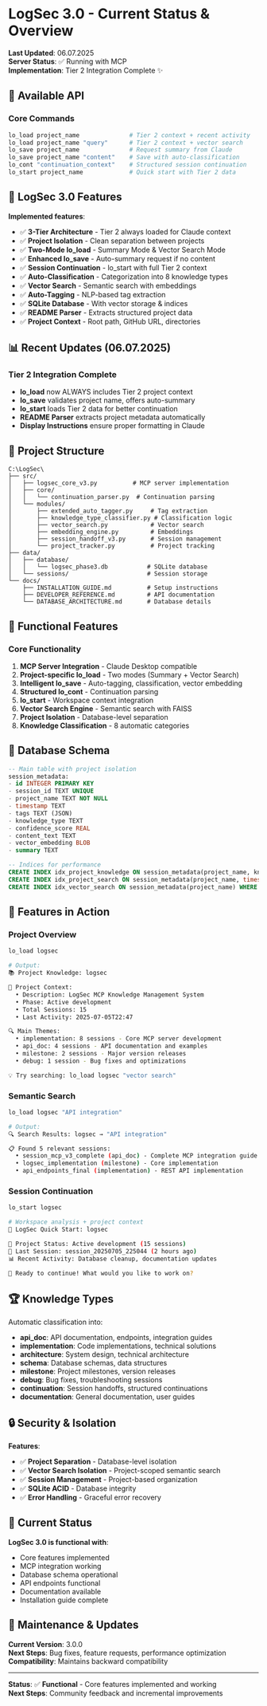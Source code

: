 # LogSec 3.0 - Current Status & Overview

**Last Updated**: 06.07.2025  
**Server Status**: ✅ Running with MCP  
**Implementation**: Tier 2 Integration Complete ✨

## 🚀 Available API

### Core Commands
```bash
lo_load project_name              # Tier 2 context + recent activity  
lo_load project_name "query"      # Tier 2 context + vector search
lo_save project_name              # Request summary from Claude
lo_save project_name "content"    # Save with auto-classification
lo_cont "continuation_context"    # Structured session continuation
lo_start project_name             # Quick start with Tier 2 data
```

## 🎯 **LogSec 3.0 Features**

**Implemented features**:
- ✅ **3-Tier Architecture** - Tier 2 always loaded for Claude context
- ✅ **Project Isolation** - Clean separation between projects
- ✅ **Two-Mode lo_load** - Summary Mode & Vector Search Mode
- ✅ **Enhanced lo_save** - Auto-summary request if no content
- ✅ **Session Continuation** - lo_start with full Tier 2 context
- ✅ **Auto-Classification** - Categorization into 8 knowledge types
- ✅ **Vector Search** - Semantic search with embeddings
- ✅ **Auto-Tagging** - NLP-based tag extraction
- ✅ **SQLite Database** - With vector storage & indices
- ✅ **README Parser** - Extracts structured project data
- ✅ **Project Context** - Root path, GitHub URL, directories

## 📊 Recent Updates (06.07.2025)

### Tier 2 Integration Complete
- **lo_load** now ALWAYS includes Tier 2 project context
- **lo_save** validates project name, offers auto-summary
- **lo_start** loads Tier 2 data for better continuation
- **README Parser** extracts project metadata automatically
- **Display Instructions** ensure proper formatting in Claude

## 📁 Project Structure

```
C:\LogSec\
├── src/
│   ├── logsec_core_v3.py          # MCP server implementation
│   ├── core/
│   │   └── continuation_parser.py  # Continuation parsing
│   └── modules/
│       ├── extended_auto_tagger.py     # Tag extraction
│       ├── knowledge_type_classifier.py # Classification logic
│       ├── vector_search.py            # Vector search
│       ├── embedding_engine.py         # Embeddings
│       ├── session_handoff_v3.py       # Session management
│       └── project_tracker.py          # Project tracking
├── data/
│   ├── database/
│   │   └── logsec_phase3.db           # SQLite database
│   └── sessions/                      # Session storage
└── docs/
    ├── INSTALLATION_GUIDE.md          # Setup instructions
    ├── DEVELOPER_REFERENCE.md         # API documentation
    └── DATABASE_ARCHITECTURE.md       # Database details
```

## 🎯 Functional Features

### Core Functionality
1. **MCP Server Integration** - Claude Desktop compatible
2. **Project-specific lo_load** - Two modes (Summary + Vector Search)
3. **Intelligent lo_save** - Auto-tagging, classification, vector embedding
4. **Structured lo_cont** - Continuation parsing
5. **lo_start** - Workspace context integration
6. **Vector Search Engine** - Semantic search with FAISS
7. **Project Isolation** - Database-level separation
8. **Knowledge Classification** - 8 automatic categories

## 💾 Database Schema

```sql
-- Main table with project isolation
session_metadata:
- id INTEGER PRIMARY KEY
- session_id TEXT UNIQUE
- project_name TEXT NOT NULL
- timestamp TEXT
- tags TEXT (JSON)
- knowledge_type TEXT
- confidence_score REAL
- content_text TEXT
- vector_embedding BLOB
- summary TEXT

-- Indices for performance
CREATE INDEX idx_project_knowledge ON session_metadata(project_name, knowledge_type, timestamp);
CREATE INDEX idx_project_search ON session_metadata(project_name, timestamp DESC);
CREATE INDEX idx_vector_search ON session_metadata(project_name) WHERE vector_embedding IS NOT NULL;
```

## 🚀 Features in Action

### **Project Overview**
```bash
lo_load logsec

# Output:
📚 Project Knowledge: logsec

🎯 Project Context:
  • Description: LogSec MCP Knowledge Management System
  • Phase: Active development
  • Total Sessions: 15
  • Last Activity: 2025-07-05T22:47

🔍 Main Themes:
  • implementation: 8 sessions - Core MCP server development
  • api_doc: 4 sessions - API documentation and examples
  • milestone: 2 sessions - Major version releases
  • debug: 1 session - Bug fixes and optimizations

💡 Try searching: lo_load logsec "vector search"
```

### **Semantic Search**
```bash
lo_load logsec "API integration"

# Output:
🔍 Search Results: logsec → "API integration"

📋 Found 5 relevant sessions:
  • session_mcp_v3_complete (api_doc) - Complete MCP integration guide
  • logsec_implementation (milestone) - Core implementation
  • api_endpoints_final (implementation) - REST API implementation
```

### **Session Continuation**
```bash
lo_start logsec

# Workspace analysis + project context
🚀 LogSec Quick Start: logsec

📁 Project Status: Active development (15 sessions)
🔄 Last Session: session_20250705_225044 (2 hours ago)
📊 Recent Activity: Database cleanup, documentation updates

🎯 Ready to continue! What would you like to work on?
```

## 🏆 Knowledge Types

Automatic classification into:
- **api_doc**: API documentation, endpoints, integration guides
- **implementation**: Code implementations, technical solutions
- **architecture**: System design, technical architecture
- **schema**: Database schemas, data structures
- **milestone**: Project milestones, version releases
- **debug**: Bug fixes, troubleshooting sessions
- **continuation**: Session handoffs, structured continuations
- **documentation**: General documentation, user guides

## 🔒 Security & Isolation

**Features**:
- ✅ **Project Separation** - Database-level isolation
- ✅ **Vector Search Isolation** - Project-scoped semantic search
- ✅ **Session Management** - Project-based organization
- ✅ **SQLite ACID** - Database integrity
- ✅ **Error Handling** - Graceful error recovery

## 🎯 Current Status

**LogSec 3.0 is functional with**:
- Core features implemented
- MCP integration working
- Database schema operational
- API endpoints functional
- Documentation available
- Installation guide complete

## 🔧 Maintenance & Updates

**Current Version**: 3.0.0  
**Next Steps**: Bug fixes, feature requests, performance optimization  
**Compatibility**: Maintains backward compatibility

---

**Status**: ✅ **Functional** - Core features implemented and working  
**Next Steps**: Community feedback and incremental improvements
